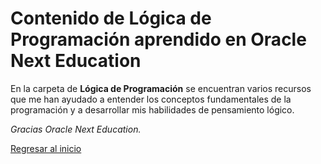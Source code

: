 # Contenido de Lógica de Programación aprendido en Oracle Next Education

En la carpeta de **Lógica de Programación** se encuentran varios recursos que me han ayudado a entender los conceptos fundamentales de la programación y a desarrollar mis habilidades de pensamiento lógico.

_Gracias Oracle Next Education._

[Regresar al inicio](/README.md)